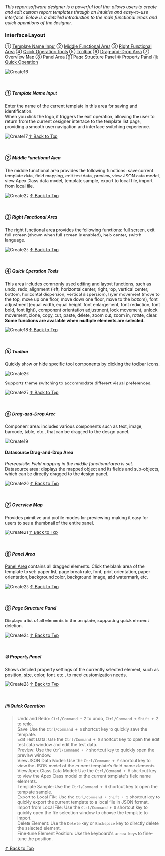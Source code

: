 <h5 id="start"></h5>

*This report software designer is a powerful tool that allows users to create and edit custom report templates through an intuitive and easy-to-use interface. Below is a detailed introduction to the main functional areas and quick operations of the designer.*

### Interface Layout
① [Template Name Input](#template-name-input)  ② [Middle Functional Area](#middle-functional-area)  ③ [Right Functional Area](#right-functional-area)  ④ [Quick Operation Tools](#quick-operation-tools)  ⑤ [Toolbar](#toolbar)  ⑥ [Drag-and-Drop Area](#drag-and-drop-area)  ⑦ [Overview Map](#overview-map)  ⑧ [Panel Area](#panel-area)  ⑨ [Page Structure Panel](#page-structure-panel)  ⑩ [Property Panel](#property-panel)  ⑪ [Quick Operation](#quick-operation)  

![Create16](../_images/zh-cn/设计器界面_界面布局.png)
<br/>
<br/>
<br/>

<h5 id="template-name-input">
① Template Name Input
</h5>
Enter the name of the current template in this area for saving and identification.<br/>
When you click the logo, it triggers the exit operation, allowing the user to return from the current designer interface to the template list page, providing a smooth user navigation and interface switching experience.

![Create17](../_images/zh-cn/设计器界面_模板名称输入.png)
[↑ Back to Top](#start)
<br/>
<br/>
<br/>

<h5 id="middle-functional-area">
② Middle Functional Area
</h5>
The middle functional area provides the following functions: save current template data, field mapping, edit test data, preview, view JSON data model, view Apex Class data model, template sample, export to local file, import from local file.

![Create22](../_images/zh-cn/设计器界面_中部功能区.gif)
[↑ Back to Top](#start)
<br/>
<br/>
<br/>

<h5 id="right-functional-area">
③ Right Functional Area
</h5>
The right functional area provides the following functions: full screen, exit full screen (shown when full screen is enabled), help center, switch language.

![Create25](../_images/zh-cn/设计器界面_右侧功能区.gif)
[↑ Back to Top](#start)
<br/>
<br/>
<br/>

<h5 id="quick-operation-tools">
④ Quick Operation Tools
</h5>

This area includes commonly used editing and layout functions, such as undo, redo, alignment (left, horizontal center, right, top, vertical center, bottom, horizontal dispersion, vertical dispersion), layer movement (move to the top, move up one floor, move down one floor, move to the bottom), font adjustment (equal width, equal height, font enlargement, font reduction, font bold, font light), component orientation adjustment, lock movement, unlock movement, clone, copy, cut, paste, delete, zoom out, zoom in, rotate, clear. **Some functions are available when multiple elements are selected.**

![Create18](../_images/zh-cn/设计器界面_快捷操作工具按钮.gif)
[↑ Back to Top](#start)
<br/>
<br/>
<br/>

<h5 id="toolbar">
⑤ Toolbar
</h5>
Quickly show or hide specific tool components by clicking the toolbar icons.

![Create26](../_images/zh-cn/设计器界面_工具栏.gif)

Supports theme switching to accommodate different visual preferences.

![Create27](../_images/zh-cn/设计器界面_主题.gif)
[↑ Back to Top](#start)
<br/>
<br/>
<br/>

<h5 id="drag-and-drop-area">
⑥ Drag-and-Drop Area
</h5>
Component area: includes various components such as text, image, barcode, table, etc., that can be dragged to the design panel.

![Create19](../_images/zh-cn/设计器界面_拖拽元素区域.gif)

#### **Datasource Drag-and-Drop Area**
*Prerequisite: Field mapping in the middle functional area is set.*<br/>
Datasource area: displays the mapped object and its fields and sub-objects, which can be directly dragged to the design panel.

![Create20](../_images/zh-cn/设计器界面_数据源拖拽元素区域.gif)
[↑ Back to Top](#start)
<br/>
<br/>
<br/>

<h5 id="overview-map">
⑦ Overview Map
</h5>
Provides primitive and profile modes for previewing, making it easy for users to see a thumbnail of the entire panel.

![Create21](../_images/zh-cn/设计器界面_概览图.gif)
[↑ Back to Top](#start)
<br/>
<br/>
<br/>

<h5 id="panel-area">
⑧ Panel Area
</h5>

[Panel Area](./c-panel.md) contains all dragged elements. Click the blank area of the template to set: paper list, page break rule, font, print orientation, paper orientation, background color, background image, add watermark, etc.

![Create23](../_images/zh-cn/设计器界面_面板区域.gif)
[↑ Back to Top](#start)
<br/>
<br/>
<br/>

<h5 id="page-structure-panel">
⑨ Page Structure Panel
</h5>
Displays a list of all elements in the template, supporting quick element deletion.

![Create24](../_images/zh-cn/设计器界面_页面结构面板.gif)
[↑ Back to Top](#start)
<br/>
<br/>
<br/>

<h5 id="property-panel">
⑩ Property Panel
</h5>
Shows detailed property settings of the currently selected element, such as position, size, color, font, etc., to meet customization needs.

![Create28](../_images/zh-cn/设计器界面_属性面板.gif)
[↑ Back to Top](#start)
<br/>
<br/>
<br/>

<h5 id="quick-operation">
⑪ Quick Operation
</h5>

> Undo and Redo: `Ctrl/Command + Z` to undo, `Ctrl/Command + Shift + Z` to redo.<br/>
> Save: Use the `Ctrl/Command + S` shortcut key to quickly save the template.<br/>
> Edit Test Data: Use the `Ctrl/Command + D` shortcut key to open the edit test data window and edit the test data.<br/>
> Preview: Use the `Ctrl/Command + P` shortcut key to quickly open the preview window.<br/>
> View JSON Data Model: Use the `Ctrl/Command + Y` shortcut key to view the JSON model of the current template's field name elements.<br/>
> View Apex Class Data Model: Use the `Ctrl/Command + M` shortcut key to view the Apex Class model of the current template's field name elements.<br/>
> Template Sample: Use the `Ctrl/Command + H` shortcut key to open the template sample.<br/>
> Export to Local File: Use the `Ctrl/Command + Shift + S` shortcut key to quickly export the current template to a local file in JSON format.<br/>
> Import from Local File: Use the `Ctrl/Command + O` shortcut key to quickly open the file selection window to choose the template to import.<br/>
> Delete Element: Use the `Delete` key or `Backspace` key to directly delete the selected element.<br/>
> Fine-tune Element Position: Use the keyboard's `arrow keys` to fine-tune the position.<br/>

[↑ Back to Top](#start)